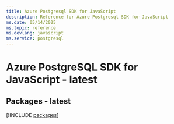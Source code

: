 ```yaml
---
title: Azure Postgresql SDK for JavaScript
description: Reference for Azure Postgresql SDK for JavaScript
ms.date: 05/14/2025
ms.topic: reference
ms.devlang: javascript
ms.service: postgresql
---
```

# Azure PostgreSQL SDK for JavaScript - latest
## Packages - latest
[!INCLUDE [packages](postgresql-index.md)]